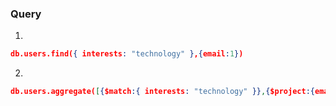 ### Query

1.

```json
db.users.find({ interests: "technology" },{email:1})
```
2.

```json
db.users.aggregate([{$match:{ interests: "technology" }},{$project:{email:1}}])
```
